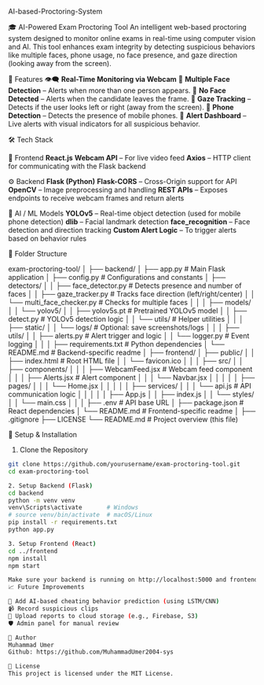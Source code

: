  AI-based-Proctoring-System

🎓 AI-Powered Exam Proctoring Tool
An intelligent web-based proctoring system designed to monitor online exams in real-time using computer vision and AI. This tool enhances exam integrity by detecting suspicious behaviors like multiple faces, phone usage, no face presence, and gaze direction (looking away from the screen).

🚀 Features
👁️‍🗨️ **Real-Time Monitoring via Webcam**
👤 **Multiple Face Detection** – Alerts when more than one person appears.
🙈 **No Face Detected** – Alerts when the candidate leaves the frame.
👀 **Gaze Tracking** – Detects if the user looks left or right (away from the screen).
📱 **Phone Detection** – Detects the presence of mobile phones.
🛑 **Alert Dashboard** – Live alerts with visual indicators for all suspicious behavior.

🛠️ Tech Stack

🎨 Frontend
**React.js**
**Webcam API** – For live video feed
**Axios** – HTTP client for communicating with the Flask backend

⚙️ Backend
**Flask (Python)**
**Flask-CORS** – Cross-Origin support for API
**OpenCV** – Image preprocessing and handling
**REST APIs** – Exposes endpoints to receive webcam frames and return alerts

🧠 AI / ML Models
**YOLOv5** – Real-time object detection (used for mobile phone detection)
**dlib** – Facial landmark detection
**face_recognition** – Face detection and direction tracking
**Custom Alert Logic** – To trigger alerts based on behavior rules

📂 Folder Structure

exam-proctoring-tool/
│
├── backend/
│ ├── app.py # Main Flask application
│ ├── config.py # Configurations and constants
│ ├── detectors/
│ │ ├── face_detector.py # Detects presence and number of faces
│ │ ├── gaze_tracker.py # Tracks face direction (left/right/center)
│ │ └── multi_face_checker.py # Checks for multiple faces
│ │
│ ├── models/
│ │ └── yolov5/
│ │ ├── yolov5s.pt # Pretrained YOLOv5 model
│ │ ├── detect.py # YOLOv5 detection logic
│ │ └── utils/ # Helper utilities
│ │
│ ├── static/
│ │ └── logs/ # Optional: save screenshots/logs
│ │
│ ├── utils/
│ │ ├── alerts.py # Alert trigger and logic
│ │ └── logger.py # Event logging
│ │
│ ├── requirements.txt # Python dependencies
│ └── README.md # Backend-specific readme
│
├── frontend/
│ ├── public/
│ │ ├── index.html # Root HTML file
│ │ └── favicon.ico
│ │
│ ├── src/
│ │ ├── components/
│ │ │ ├── WebcamFeed.jsx # Webcam feed component
│ │ │ ├── Alerts.jsx # Alert component
│ │ │ └── Navbar.jsx
│ │ │
│ │ ├── pages/
│ │ │ └── Home.jsx
│ │ │
│ │ ├── services/
│ │ │ └── api.js # API communication logic
│ │ │
│ │ ├── App.js
│ │ ├── index.js
│ │ └── styles/
│ │ └── main.css
│ │
│ ├── .env # API base URL
│ ├── package.json # React dependencies
│ └── README.md # Frontend-specific readme
│
├── .gitignore
├── LICENSE
└── README.md # Project overview (this file)

🧪 Setup & Installation
1. Clone the Repository
```bash
git clone https://github.com/yourusername/exam-proctoring-tool.git
cd exam-proctoring-tool

2. Setup Backend (Flask)
cd backend
python -m venv venv
venv\Scripts\activate       # Windows
# source venv/bin/activate  # macOS/Linux
pip install -r requirements.txt
python app.py

3. Setup Frontend (React)
cd ../frontend
npm install
npm start

Make sure your backend is running on http://localhost:5000 and frontend on http://localhost:3000.
📈 Future Improvements

🧠 Add AI-based cheating behavior prediction (using LSTM/CNN)
📹 Record suspicious clips
💾 Upload reports to cloud storage (e.g., Firebase, S3)
🛡️ Admin panel for manual review

👤 Author
Muhammad Umer
Github: https://github.com/MuhammadUmer2004-sys

📄 License
This project is licensed under the MIT License.
